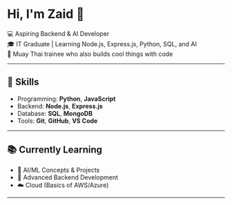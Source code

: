 # Hi, I'm Zaid 👋

💻 Aspiring Backend & AI Developer  
🎓 IT Graduate | Learning Node.js, Express.js, Python, SQL, and AI  
🥊 Muay Thai trainee who also builds cool things with code

---

## 🚀 Skills

- Programming: **Python**, **JavaScript**
- Backend: **Node.js**, **Express.js**
- Database: **SQL**, **MongoDB**
- Tools: **Git**, **GitHub**, **VS Code**

---

## 📚 Currently Learning

- 🤖 AI/ML Concepts & Projects  
- 🔧 Advanced Backend Development  
- ☁️ Cloud (Basics of AWS/Azure)

---

